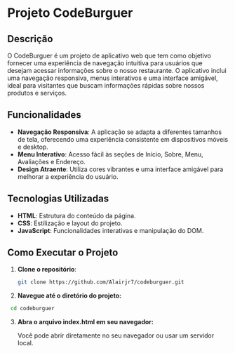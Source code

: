 # Projeto CodeBurguer

## Descrição

O CodeBurguer é um projeto de aplicativo web que tem como objetivo fornecer uma experiência de navegação intuitiva para usuários que desejam acessar informações sobre o nosso restaurante. O aplicativo inclui uma navegação responsiva, menus interativos e uma interface amigável, ideal para visitantes que buscam informações rápidas sobre nossos produtos e serviços.

## Funcionalidades

- **Navegação Responsiva**: A aplicação se adapta a diferentes tamanhos de tela, oferecendo uma experiência consistente em dispositivos móveis e desktop.
- **Menu Interativo**: Acesso fácil às seções de Início, Sobre, Menu, Avaliações e Endereço.
- **Design Atraente**: Utiliza cores vibrantes e uma interface amigável para melhorar a experiência do usuário.

## Tecnologias Utilizadas

- **HTML**: Estrutura do conteúdo da página.
- **CSS**: Estilização e layout do projeto.
- **JavaScript**: Funcionalidades interativas e manipulação do DOM.

## Como Executar o Projeto

1. **Clone o repositório**:
   ```bash
   git clone https://github.com/Alairjr7/codeburguer.git
2. **Navegue até o diretório do projeto:**
```bash
 cd codeburguer
 ```
3. **Abra o arquivo index.html em seu navegador:**

   Você pode abrir diretamente no seu navegador ou usar um servidor local.
